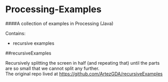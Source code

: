 # Processing-Examples
####A collection of examples in Processing (Java)

Contains:

- recursive examples

##recursiveExamples

Recursively splitting the screen in half (and repeating that) until the parts are so small that we cannot split any further.  
The original repo lived at https://github.com/ArtezGDA/recursiveExamples
